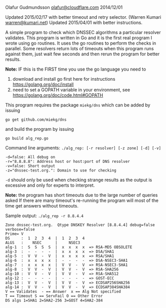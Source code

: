 Olafur Gudmundsson olafur@cloudflare.com 2014/12/01 

Updated 2015/02/17 with better timeout and retry selector. (Warren Kumari warren@kumari.net)
Updated 2015/04/01 with better instructions. 

A simple program to check which DNSSEC algorithms a particular resolver
validates.  This program is written in Go and it is the first real program I
wrote using go routines.  It uses the go routines to perform the checks in
parallel.  Some resolvers return lots of timeouts when this program runs against
them, just wait few seconds and then rerun the program for better results.

**Note:** IF this is the FIRST time you use the go language you need to

  1. download and install go first here for instructions https://golang.org/doc/install
  2. need to set a GOPATH variable in your environment, see https://golang.org/doc/code.html#GOPATH

This program requires the package `miekg/dns` which can be added by issuing 

    go get github.com/miekg/dns

and build the program by issuing

    go build alg_rep.go


Command line arguments: `./alg_rep: [-r resolver] [-z zone] [-d] [-v]`

    -d=false: All debug on
    -r="8.8.8.8": Address host or host:port of DNS resolver
    -v=false: Short output
    -z="dnssec-test.org.": Domain to use for checking


`-d` should only be used when checking strange results as the output is excessive and 
     only for experts to interpret. 

**Note:** the program has short timeouts due to the large number of queries asked
If there are many timeout's re-running the program will most of the time get answers without timeouts.

Sample output: `./alg_rep -r 8.8.4.4`

    Zone dnssec-test.org.  Qtype DNSKEY Resolver [8.8.4.4] debug=false verbose=false
    Prime= V 
    DS     :  1  2  3  4  |  1  2  3  4
    ALGS   :    NSEC      |     NSEC3
    alg-1  :  S  S  S  S  |  x  x  x  x  => RSA-MD5 OBSOLETE
    alg-3  :  -  -  -  -  |  x  x  x  x  => DSA/SHA1
    alg-5  :  V  V  -  V  |  x  x  x  x  => RSA/SHA1
    alg-6  :  x  x  x  x  |  -  -  -  -  => DSA-NSEC3-SHA1
    alg-7  :  x  x  x  x  |  V  V  -  V  => RSA-NSEC3-SHA1
    alg-8  :  V  V  -  V  |  V  V  -  V  => RSA-SHA256
    alg-10 :  V  V  -  V  |  V  V  -  V  => RSA-SHA512
    alg-12 :  -  -  -  -  |  -  -  -  -  => GOST-ECC
    alg-13 :  V  V  -  V  |  V  V  -  V  => ECDSAP256SHA256
    alg-14 :  V  V  -  V  |  V  V  -  V  => ECDSAP384SHA384
    V == Validates  - == Answer  x == Alg Not specified
    T == Timeout S == ServFail O == Other Error
    DS algs 1=SHA1 2=SHA2-256 3=GOST 4=SHA2-384
